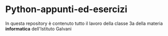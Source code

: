 # Python-appunti-ed-esercizi

In questa repository è contenuto tutto il lavoro della classe 3a della materia **informatica** dell'Istituto Galvani

